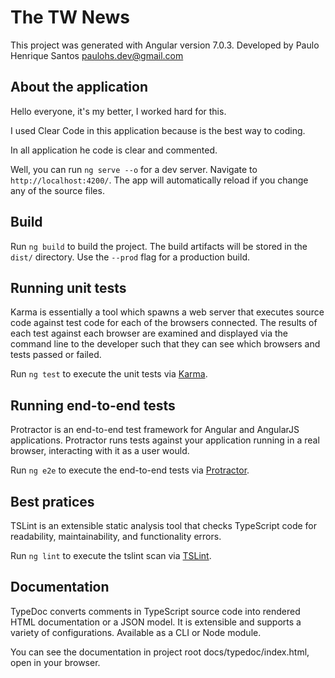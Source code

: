 # The TW News

This project was generated with Angular version 7.0.3. 
Developed by Paulo Henrique Santos
paulohs.dev@gmail.com

## About the application

Hello everyone, it's my better, I worked hard for this.

I used Clear Code in this application because is the best way to coding.

In all application he code is clear and commented.

Well, you can run `ng serve --o` for a dev server. Navigate to `http://localhost:4200/`. The app will automatically reload if you change any of the source files.

## Build

Run `ng build` to build the project. The build artifacts will be stored in the `dist/` directory. Use the `--prod` flag for a production build.

## Running unit tests

Karma is essentially a tool which spawns a web server that executes source code against test code for each of the browsers connected. The results of each test against each browser are examined and displayed via the command line to the developer such that they can see which browsers and tests passed or failed.

Run `ng test` to execute the unit tests via [Karma](https://karma-runner.github.io).

## Running end-to-end tests

Protractor is an end-to-end test framework for Angular and AngularJS applications. Protractor runs tests against your application running in a real browser, interacting with it as a user would.

Run `ng e2e` to execute the end-to-end tests via [Protractor](http://www.protractortest.org/).

## Best pratices

TSLint is an extensible static analysis tool that checks TypeScript code for readability, maintainability, and functionality errors.

Run `ng lint` to execute the tslint scan via [TSLint](https://palantir.github.io/tslint/).

## Documentation

TypeDoc converts comments in TypeScript source code into rendered HTML documentation or a JSON model. It is extensible and supports a variety of configurations. Available as a CLI or Node module.

You can see the documentation in project root docs/typedoc/index.html, open in your browser.
